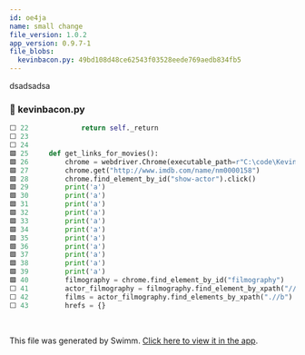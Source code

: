 ```yaml
---
id: oe4ja
name: small change
file_version: 1.0.2
app_version: 0.9.7-1
file_blobs:
  kevinbacon.py: 49bd108d48ce62543f03528eede769aedb834fb5
---
```


dsadsadsa
<!-- NOTE-swimm-snippet: the lines below link your snippet to Swimm -->
### 📄 kevinbacon.py
```python
⬜ 22             return self._return
⬜ 23     
⬜ 24     
🟩 25     def get_links_for_movies():
🟩 26         chrome = webdriver.Chrome(executable_path=r"C:\code\KevinBacon\chromedriver.exe")
🟩 27         chrome.get("http://www.imdb.com/name/nm0000158")
🟩 28         chrome.find_element_by_id("show-actor").click()
🟩 29         print('a')
🟩 30         print('a')
🟩 31         print('a')
🟩 32         print('a')
🟩 33         print('a')
🟩 34         print('a')
🟩 35         print('a')
🟩 36         print('a')
🟩 37         print('a')
🟩 38         print('a')
🟩 39         print('a')
🟩 40         filmography = chrome.find_element_by_id("filmography")
⬜ 41         actor_filmography = filmography.find_element_by_xpath("//div[@id='filmo-head-actor']/following-sibling::div")
⬜ 42         films = actor_filmography.find_elements_by_xpath(".//b")
⬜ 43         hrefs = {}
```

<br/>

This file was generated by Swimm. [Click here to view it in the app](https://swimm-web-app.web.app/repos/Z2l0aHViJTNBJTNBVG9tSGFua3MlM0ElM0Fqam9vbm4x/docs/oe4ja).